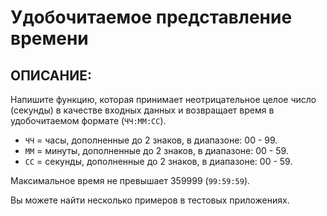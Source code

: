 # Удобочитаемое представление времени

## ОПИСАНИЕ:
Напишите функцию, которая принимает неотрицательное целое число (секунды) в качестве входных данных и возвращает время в удобочитаемом формате 
(`ЧЧ:ММ:СС`).

- `ЧЧ` = часы, дополненные до 2 знаков, в диапазоне: 00 - 99.
- `ММ` = минуты, дополненные до 2 знаков, в диапазоне: 00 - 59.
- `СС` = секунды, дополненные до 2 знаков, в диапазоне: 00 - 59.

Максимальное время не превышает 359999 (`99:59:59`).  

Вы можете найти несколько примеров в тестовых приложениях.